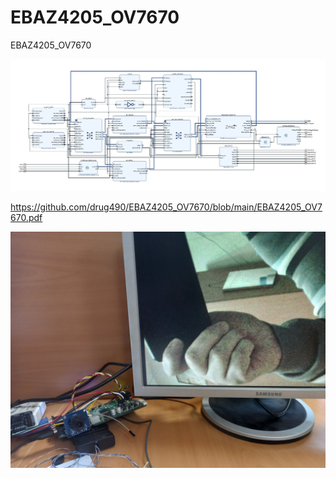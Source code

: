 # EBAZ4205_OV7670
EBAZ4205_OV7670

![Alt-текст](https://github.com/drug490/EBAZ4205_OV7670/blob/main/EBAZ4205_OV7670_BLOCK.jpg "BLOCK DESIGN")

https://github.com/drug490/EBAZ4205_OV7670/blob/main/EBAZ4205_OV7670.pdf



![Alt-текст](https://github.com/drug490/EBAZ4205_OV7670/blob/main/EBAZ4205_OV7670.jpg "WORK")
